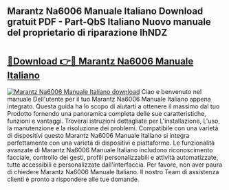 ## Marantz Na6006 Manuale Italiano Download gratuit PDF - Part-QbS Italiano Nuovo manuale del proprietario di riparazione lhNDZ

# <h2><a href="http://dfczlyy.blite.top/?on=Marantz+Na6006+Manuale+Italiano">🔗Download 👉🔴 Marantz Na6006 Manuale Italiano</a></h2>

[![Marantz Na6006 Manuale Italiano download](https://i.imgur.com/lujVjoI.png)](http://dfczlyy.blite.top/?on=Marantz+Na6006+Manuale+Italiano)
Ciao e benvenuto nel manuale Dell'utente per il tuo Marantz Na6006 Manuale Italiano appena integrato. Questa guida ha lo scopo di aiutarti a ottenere il massimo dal tuo Prodotto fornendo una panoramica completa delle sue caratteristiche, funzioni e vantaggi. Troverai istruzioni dettagliate per L'installazione, L'uso, la manutenzione e la risoluzione dei problemi. Compatibile con una varietà di dispositivi questo Marantz Na6006 Manuale Italiano si integra perfettamente con una varietà di dispositivi e piattaforme. Le funzionalità avanzate di Marantz Na6006 Manuale Italiano includono riconoscimento facciale, controllo dei gesti, profili personalizzabili e attività automatizzate, tutte accessibili e personalizzate dall'interfaccia. Per favore, non aver paura di chiedere Marantz Na6006 Manuale Italiano. Il nostro Team di assistenza clienti è pronto a rispondere alle tue domande.
